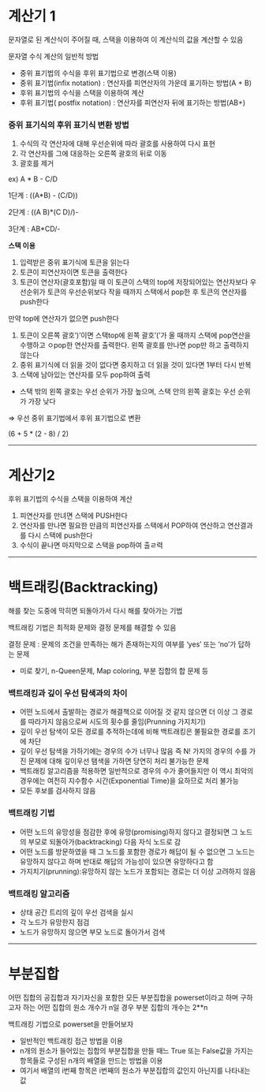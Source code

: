 # 계산기 1

문자열로 된 계산식이 주어질 때, 스택을 이용하여 이 계산식의 값을 계산할 수 있음

문자열 수식 계산의 일반적 방법

- 중위 표기법의 수식을 후위 표기법으로 변경(스택 이용)
- 중위 표기법(infix notation) : 연산자를 피연산자의 가운데 표기하는 방법(A + B)
- 후위 표기법의 수식을 스택을 이용하여 계산
- 후위 표기법( postfix notation) : 연산자를 피연산자 뒤에 표기하는 방법(AB+)

### 중위 표기식의 후위 표기식 변환 방법

1. 수식의 각 연산자에 대해 우선순위에 따라 괄호를 사용하여 다시 표현
2. 각 연산자를 그에 대응하는 오른쪽 괄호의 뒤로 이동
3. 괄호를 제거

ex) A * B - C/D

1단계 : ((A*B) - (C/D))

2단계 : ((A B)*(C D)/)-

3단계 : AB*CD/-

**스택 이용**

1. 입력받은 중위 표기식에 토큰을 읽는다
2. 토큰이 피연산자이면 토큰을 출력한다
3. 토큰이 연산자(괄호포함)일 때 이 토큰이 스택의 top에 저장되어있는 연산자보다 우선순위가 토큰의 우선순위보다 작을 때까지 스택에서 pop한 후 토큰의 연산자를 push한다

만약 top에 연산자가 없으면 push한다

1. 토큰이 오른쪽 괄호’)’이면 스택top에 왼쪽 괄호’(’가 올 때까지 스택에 pop연산을 수행하고 ㅇpop한 연산자를 출력한다. 왼쪽 괄호를 만나면 pop만 하고 출력하지 않는다
2. 중위 표기식에 더 읽을 것이 없다면 중지하고 더 읽을 것이 있다면 1부터 다시 반복
3. 스택에 남아있는 연산자를 모두 pop하여 출력
- 스택 밖의 왼쪽 괄호는 우선 순위가 가장 높으며, 스택 안의 왼쪽 괄호는 우선 순위가 가장 낮다

⇒ 우선 중위 표기법에서 후위 표기법으로 변환

(6 + 5 * (2 - 8) / 2)

---

# 계산기2

후위 표기법의 수식을 스택을 이용하여 계산

1. 피연산자를 만녀면 스택에 PUSH한다
2. 연산자를 만나면 필요한 만큼의 피연산자를 스택에서 POP하여 연산하고 연산결과를 다시 스택에 push한다
3. 수식이 끝나면 마지막으로 스택을 pop하여 출ㄹ력

---

# 백트래킹(Backtracking)

해를 찾는 도중에 막히면 되돌아가서 다시 해를 찾아가는 기법

백트래킹 기법은 최적화 문제와 결정 문제를 해결할 수 있음

결정 문제 : 문제의 조건을 만족하는 해가 존재하는지의 여부를 ‘yes’ 또는 ‘no’가 답하는 문제

- 미로 찾기, n-Queen문제, Map coloring, 부분 집합의 합 문제 등

### 백트래킹과 깊이 우선 탐색과의 차이

- 어떤 노드에서 출발하는 경로가 해결책으로 이어질 것 같지 않으면 더 이상 그 경로를 따라가지 않음으로써 시도의 횟수를 줄임(Prunning 가지치기)
- 깊이 우선 탐색이 모든 경로를 추적하는데에 비해 백트래킹은 불필요한 경로를 조기에 차단
- 깊이 우선 탐색을 가하기에는 경우의 수가 너무나 많음 즉 N! 가지의 경우의 수를 가진 문제에 대해 깊이우선 탬색을 가하면 당연히 처리 불가능한 문제
- 백트래킹 알고리즘을 적용하면 일반적으로 경우의 수가 줄어들지만 이 역시 최악의 경우에는 여전히 지수함수 시간(Exponential Time)을 요하므로 처리 불가능
- 모든 후보를 검사하지 않음

### 백트래킹 기법

- 어떤 노드의 유망성을 점감한 후에 유망(promising)하지 않다고 결정되면 그 노드의 부모로 되돌아가(backtracking) 다음 자식 노드로 감
- 어떤 노드를 방문하였을 때 그 노드를 포함한 경로가 해답이 될 수 없으면 그 노드는 유망하지 않다고 하며 반대로 해답의 가능성이 있으면 유망하다고 함
- 가지치기(prunning):유망하지 않는 노드가 포함되는 경로는 더 이상 고려하지 않음

### 백트래킹 알고리즘

- 상태 공간 트리의 깊이 우선 검색을 실시
- 각 노드가 유망한지 점검
- 노드가 유망하지 않으면 부모 노드로 돌아가서 검색

---

# 부분집합

어떤 집합의 공집합과 자기자신을 포함한 모든 부분집합을 powerset이라고 하며 구하고자 하는 어떤 집합의 원소 개수가 n일 경우 부분 집합의 개수는 2**n

백트래킹 기법으로 powerset을 만들어보자

- 일반적인 백트래킹 접근 방법을 이용
- n개의 원소가 들어있는 집합의 부분집합을 만들 때느 True 또는 False값을 가지는 항목들로 구성된 n개의 배열을 만드는 방법을 이용
- 여기서 배열의 i번째 항목은 i번째의 원소가 부분집합의 값인지 아닌지를 나타내는 값